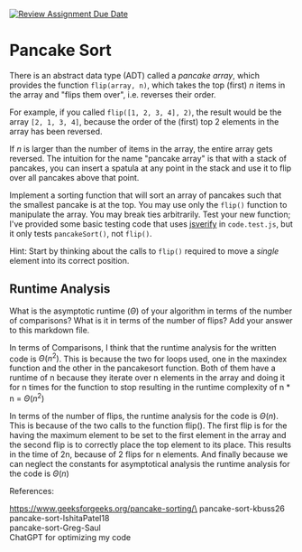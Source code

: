 [![Review Assignment Due Date](https://classroom.github.com/assets/deadline-readme-button-24ddc0f5d75046c5622901739e7c5dd533143b0c8e959d652212380cedb1ea36.svg)](https://classroom.github.com/a/-m0g1A8z)
# Pancake Sort

There is an abstract data type (ADT) called a *pancake array*, which provides
the function `flip(array, n)`, which takes the top (first) $n$ items in the
array and "flips them over", i.e. reverses their order.

For example, if you called `flip([1, 2, 3, 4], 2)`, the result would
be the array  `[2, 1, 3, 4]`, because the order of the (first) top 2
elements in the array has been reversed.

If $n$ is larger than the number of items in the array, the entire array gets
reversed. The intuition for the name "pancake array" is that with a stack of
pancakes, you can insert a spatula at any point in the stack and use it to flip
over all pancakes above that point.

Implement a sorting function that will sort an array of pancakes such that the
smallest pancake is at the top. You may use only the `flip()` function to
manipulate the array. You may break ties arbitrarily. Test your new function;
I've provided some basic testing code that uses
[jsverify](https://jsverify.github.io/) in `code.test.js`, but it only tests
`pancakeSort()`, not `flip()`.

Hint: Start by thinking about the calls to `flip()` required to move a *single*
element into its correct position.

## Runtime Analysis

What is the asymptotic runtime ($\Theta$) of your algorithm in terms of the
number of comparisons? What is it in terms of the number of flips? Add your
answer to this markdown file.


In terms of Comparisons, I think that the runtime analysis for the written code is $\Theta(n^2)$. This is because the two for loops used, one in the maxindex function and the other in the pancakesort function. Both of them have a runtime of n because they iterate over n elements in the array and doing it for n times for the function to stop resulting in the runtime complexity of n * n = $\Theta(n^2)$

In terms of the number of flips, the runtime analysis for the code is $\Theta(n)$. This is because of the two calls to the function flip(). The first flip is for the having the maximum element to be set to the first element in the array and the second flip is to correctly place the top element to its place. This results in the time of 2n, because of 2 flips for n elements. And finally because we can neglect the constants for asymptotical analysis the runtime analysis for the code is $\Theta(n)$ 


References:

https://www.geeksforgeeks.org/pancake-sorting/\
pancake-sort-kbuss26\
pancake-sort-IshitaPatel18\
pancake-sort-Greg-Saul\
ChatGPT for optimizing my code
